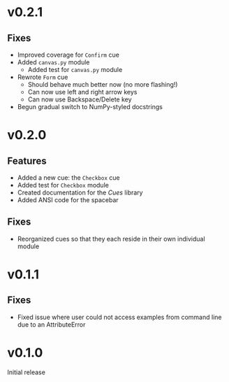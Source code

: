 # v0.2.1

## Fixes

* Improved coverage for `Confirm` cue
* Added `canvas.py` module
  * Added test for `canvas.py` module
* Rewrote `Form` cue
  * Should behave much better now (no more flashing!)
  * Can now use left and right arrow keys
  * Can now use Backspace/Delete key
* Begun gradual switch to NumPy-styled docstrings

# v0.2.0

## Features

* Added a new cue: the `Checkbox` cue
* Added test for `Checkbox` module
* Created documentation for the *Cues* library
* Added ANSI code for the spacebar

## Fixes

* Reorganized cues so that they each reside in their own individual module

# v0.1.1

## Fixes

* Fixed issue where user could not access examples from command line due to an AttributeError


# v0.1.0

Initial release